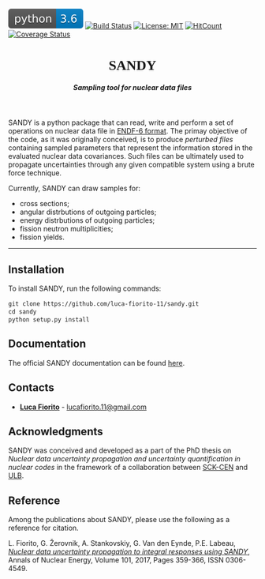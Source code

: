 ![Alt text](./badges/python.svg)
[![Build Status](https://travis-ci.org/luca-fiorito-11/sandy.svg?branch=master)](https://travis-ci.org/luca-fiorito-11/sandy)
[![License: MIT](https://img.shields.io/badge/License-MIT-yellow.svg)](https://opensource.org/licenses/MIT)
[![HitCount](http://hits.dwyl.io/luca-fiorito-11/sandy.svg)](http://hits.dwyl.io/luca-fiorito-11/sandy)
[![Coverage Status](https://coveralls.io/repos/github/luca-fiorito-11/sandy/badge.svg)](https://coveralls.io/github/luca-fiorito-11/sandy)

<h1 align="center" style="font-family:simplifica">SANDY</h1>


<h5 align="center">Sampling tool for nuclear data files</h5>

<br>
 

SANDY is a python package that can read, write and perform a set of operations on nuclear data file in 
[ENDF-6 format](https://www.oecd-nea.org/dbdata/data/manual-endf/endf102.pdf).
The primay objective of the code, as it was originally conceived, is to produce *perturbed files* containing sampled parameters 
that represent the information stored in the evaluated nuclear data covariances.
Such files can be ultimately used to propagate uncertainties through any given compatible system using a brute force technique.

Currently, SANDY can draw samples for:
 - cross sections;
 - angular distrbutions of outgoing particles;
 - energy distrbutions of outgoing particles;
 - fission neutron multiplicities;
 - fission yields.
 
 ***

## Installation

To install SANDY, run the following commands:

```
git clone https://github.com/luca-fiorito-11/sandy.git
cd sandy
python setup.py install
```

## Documentation

The official SANDY documentation can be found [here](https://luca-fiorito-11.github.io/sandy-docs/index.html).

## <a name="contacts"></a>Contacts

* [**Luca Fiorito**](https://github.com/luca-fiorito-11) - lucafiorito.11@gmail.com

## Acknowledgments

SANDY was conceived and developed as a part of the PhD thesis on *Nuclear data uncertainty propagation and uncertainty quantification in nuclear codes* in the framework of a collaboration between [SCK-CEN](https://www.sckcen.be) and [ULB](http://www.ulb.ac.be).


## <a name="refrence"></a>Reference
Among the publications about SANDY, please use the following as a reference for citation.

L. Fiorito, G. Žerovnik, A. Stankovskiy, G. Van den Eynde, P.E. Labeau, [*Nuclear data uncertainty propagation to integral responses using SANDY*](http://www.sciencedirect.com/science/article/pii/S0306454916305278), Annals of Nuclear Energy, Volume 101, 2017, Pages 359-366, ISSN 0306-4549.






